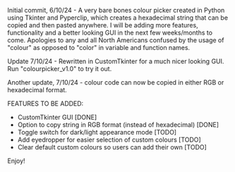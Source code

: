 Initial commit, 6/10/24 - A very bare bones colour picker created in Python using Tkinter and Pyperclip, which creates a hexadecimal string that can be copied and then pasted anywhere. I will be adding more features, functionality and a better looking GUI in the next few weeks/months to come. Apologies to any and all North Americans confused by the usage of "colour" as opposed to "color" in variable and function names. 

Update 7/10/24 - Rewritten in CustomTkinter for a much nicer looking GUI. Run "colourpicker_v1.0" to try it out. 

Another update, 7/10/24 - colour code can now be copied in either RGB or hexadecimal format.

FEATURES TO BE ADDED:
- CustomTkinter GUI [DONE]
- Option to copy string in RGB format (instead of hexadecimal) [DONE]
- Toggle switch for dark/light appearance mode [TODO]
- Add eyedropper for easier selection of custom colours [TODO]
- Clear default custom colours so users can add their own [TODO]

Enjoy!
